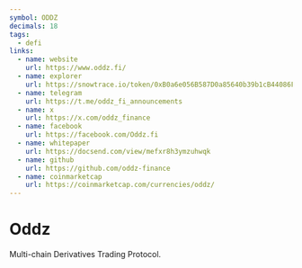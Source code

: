 ```yaml
---
symbol: ODDZ
decimals: 18
tags:
  - defi
links:
  - name: website
    url: https://www.oddz.fi/
  - name: explorer
    url: https://snowtrace.io/token/0xB0a6e056B587D0a85640b39b1cB44086F7a26A1E
  - name: telegram
    url: https://t.me/oddz_fi_announcements
  - name: x
    url: https://x.com/oddz_finance
  - name: facebook
    url: https://facebook.com/Oddz.fi
  - name: whitepaper
    url: https://docsend.com/view/mefxr8h3ymzuhwqk
  - name: github
    url: https://github.com/oddz-finance
  - name: coinmarketcap
    url: https://coinmarketcap.com/currencies/oddz/
---
```


# Oddz

Multi-chain Derivatives Trading Protocol.
